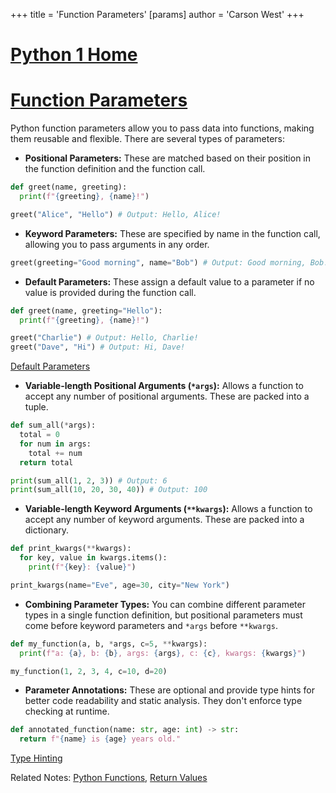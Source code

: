 +++
 title = 'Function Parameters'
[params]
	author = 'Carson West'
+++
# [Python 1 Home](./../python-1-home/)
# [Function Parameters](./../function-parameters/) 
Python function parameters allow you to pass data into functions, making them reusable and flexible.  There are several types of parameters:

* **Positional Parameters:**  These are matched based on their position in the function definition and the function call.

```python
def greet(name, greeting):
  print(f"{greeting}, {name}!")

greet("Alice", "Hello") # Output: Hello, Alice!
```

* **Keyword Parameters:** These are specified by name in the function call, allowing you to pass arguments in any order.

```python
greet(greeting="Good morning", name="Bob") # Output: Good morning, Bob!
```

* **Default Parameters:** These assign a default value to a parameter if no value is provided during the function call.

```python
def greet(name, greeting="Hello"):
  print(f"{greeting}, {name}!")

greet("Charlie") # Output: Hello, Charlie!
greet("Dave", "Hi") # Output: Hi, Dave!
```
[Default Parameters](./../default-parameters/)

* **Variable-length Positional Arguments (`*args`):**  Allows a function to accept any number of positional arguments. These are packed into a tuple.

```python
def sum_all(*args):
  total = 0
  for num in args:
    total += num
  return total

print(sum_all(1, 2, 3)) # Output: 6
print(sum_all(10, 20, 30, 40)) # Output: 100
```

* **Variable-length Keyword Arguments (`**kwargs`):** Allows a function to accept any number of keyword arguments. These are packed into a dictionary.

```python
def print_kwargs(**kwargs):
  for key, value in kwargs.items():
    print(f"{key}: {value}")

print_kwargs(name="Eve", age=30, city="New York")
```

* **Combining Parameter Types:** You can combine different parameter types in a single function definition, but positional parameters must come before keyword parameters and `*args` before `**kwargs`.

```python
def my_function(a, b, *args, c=5, **kwargs):
  print(f"a: {a}, b: {b}, args: {args}, c: {c}, kwargs: {kwargs}")

my_function(1, 2, 3, 4, c=10, d=20)
```

* **Parameter Annotations:** These are optional and provide type hints for better code readability and static analysis. They don't enforce type checking at runtime.

```python
def annotated_function(name: str, age: int) -> str:
  return f"{name} is {age} years old."
```
[Type Hinting](./../type-hinting/)


Related Notes: [Python Functions](./../python-functions/), [Return Values](./../return-values/)
